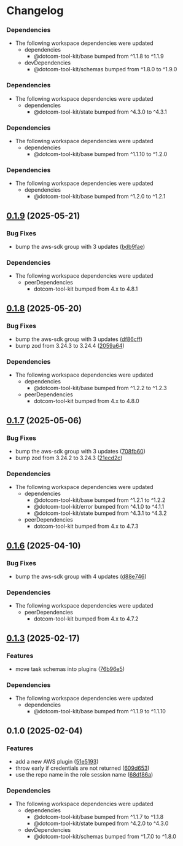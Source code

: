 # Changelog

### Dependencies

* The following workspace dependencies were updated
  * dependencies
    * @dotcom-tool-kit/base bumped from ^1.1.8 to ^1.1.9
  * devDependencies
    * @dotcom-tool-kit/schemas bumped from ^1.8.0 to ^1.9.0

### Dependencies

* The following workspace dependencies were updated
  * dependencies
    * @dotcom-tool-kit/state bumped from ^4.3.0 to ^4.3.1

### Dependencies

* The following workspace dependencies were updated
  * dependencies
    * @dotcom-tool-kit/base bumped from ^1.1.10 to ^1.2.0

### Dependencies

* The following workspace dependencies were updated
  * dependencies
    * @dotcom-tool-kit/base bumped from ^1.2.0 to ^1.2.1

## [0.1.9](https://github.com/Financial-Times/dotcom-tool-kit/compare/aws-v0.1.8...aws-v0.1.9) (2025-05-21)


### Bug Fixes

* bump the aws-sdk group with 3 updates ([bdb9fae](https://github.com/Financial-Times/dotcom-tool-kit/commit/bdb9faeb1c51b6750fc22cbd1dc99ea419c5ef36))


### Dependencies

* The following workspace dependencies were updated
  * peerDependencies
    * dotcom-tool-kit bumped from 4.x to 4.8.1

## [0.1.8](https://github.com/Financial-Times/dotcom-tool-kit/compare/aws-v0.1.7...aws-v0.1.8) (2025-05-20)


### Bug Fixes

* bump the aws-sdk group with 3 updates ([df86cff](https://github.com/Financial-Times/dotcom-tool-kit/commit/df86cffeb81e39e4b496b8c862013bfad2a9cfd3))
* bump zod from 3.24.3 to 3.24.4 ([2059a64](https://github.com/Financial-Times/dotcom-tool-kit/commit/2059a64ff9ab1b246f5b4e6b5b66f465be596b9e))


### Dependencies

* The following workspace dependencies were updated
  * dependencies
    * @dotcom-tool-kit/base bumped from ^1.2.2 to ^1.2.3
  * peerDependencies
    * dotcom-tool-kit bumped from 4.x to 4.8.0

## [0.1.7](https://github.com/Financial-Times/dotcom-tool-kit/compare/aws-v0.1.6...aws-v0.1.7) (2025-05-06)


### Bug Fixes

* bump the aws-sdk group with 3 updates ([708fb60](https://github.com/Financial-Times/dotcom-tool-kit/commit/708fb60a1bf718bbf81b89493dd410e2976ce1d3))
* bump zod from 3.24.2 to 3.24.3 ([21ecd2c](https://github.com/Financial-Times/dotcom-tool-kit/commit/21ecd2ccaf42f11a78e0b6f06f5ef2352aa91703))


### Dependencies

* The following workspace dependencies were updated
  * dependencies
    * @dotcom-tool-kit/base bumped from ^1.2.1 to ^1.2.2
    * @dotcom-tool-kit/error bumped from ^4.1.0 to ^4.1.1
    * @dotcom-tool-kit/state bumped from ^4.3.1 to ^4.3.2
  * peerDependencies
    * dotcom-tool-kit bumped from 4.x to 4.7.3

## [0.1.6](https://github.com/Financial-Times/dotcom-tool-kit/compare/aws-v0.1.5...aws-v0.1.6) (2025-04-10)


### Bug Fixes

* bump the aws-sdk group with 4 updates ([d88e746](https://github.com/Financial-Times/dotcom-tool-kit/commit/d88e746bfadf8a8ddcd4d1692de07897cd796822))


### Dependencies

* The following workspace dependencies were updated
  * peerDependencies
    * dotcom-tool-kit bumped from 4.x to 4.7.2

## [0.1.3](https://github.com/Financial-Times/dotcom-tool-kit/compare/aws-v0.1.2...aws-v0.1.3) (2025-02-17)


### Features

* move task schemas into plugins ([76b96e5](https://github.com/Financial-Times/dotcom-tool-kit/commit/76b96e54ea0c9880bbedcc708ffde77638c8c267))


### Dependencies

* The following workspace dependencies were updated
  * dependencies
    * @dotcom-tool-kit/base bumped from ^1.1.9 to ^1.1.10

## 0.1.0 (2025-02-04)


### Features

* add a new AWS plugin ([51e5193](https://github.com/Financial-Times/dotcom-tool-kit/commit/51e5193b8676d58bcbb25017267a20f3a60afe8b))
* throw early if credentials are not returned ([609d653](https://github.com/Financial-Times/dotcom-tool-kit/commit/609d6538b0f6fd2b9cc31717b6652c59432bde90))
* use the repo name in the role session name ([68df86a](https://github.com/Financial-Times/dotcom-tool-kit/commit/68df86a9dc0c9c32781cad77139afc3b653092cf))


### Dependencies

* The following workspace dependencies were updated
  * dependencies
    * @dotcom-tool-kit/base bumped from ^1.1.7 to ^1.1.8
    * @dotcom-tool-kit/state bumped from ^4.2.0 to ^4.3.0
  * devDependencies
    * @dotcom-tool-kit/schemas bumped from ^1.7.0 to ^1.8.0
